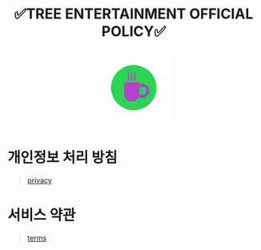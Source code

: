 <h1 align="center">✅️TREE ENTERTAINMENT OFFICIAL POLICY✅️</h1>

<p align="center">
  <img src="logo500.png" style="width: 30%;" />
</p>

# 개인정보 처리 방침

> [privacy](./privacy.html)

# 서비스 약관

> [terms](./terms.html)
